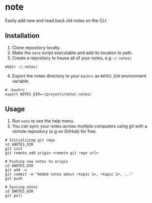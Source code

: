 # note

Easily add new and read back old notes on the CLI.

## Installation

1. Clone repository locally.
2. Make the `note` script executable and add its location to path.
3. Create a repository to house all of your notes, e.g `~/.notes/`
```
mkdir ~/.notes/
```
4. Export the notes directory to your `bashrc` as `NOTES_DIR` environment variable.
```
# .bashrc
export NOTES_DIR=~/projects/note/.notes/
```

## Usage

1. Run `note` to see the help menu.
2. You can sync your notes across multiple computers using git with a remote repository (e.g on GitHub) for free. 
```
# Initializing git repo
cd $NOTES_DIR
git init
git remote add origin <remote git repo url>

# Pushing new notes to origin
cd $NOTES_DIR
git add -u
git commit -m "Added notes about <topic 1>, <topic 2>, ..."
git push

# Syncing notes
cd $NOTES_DIR
git pull
```

